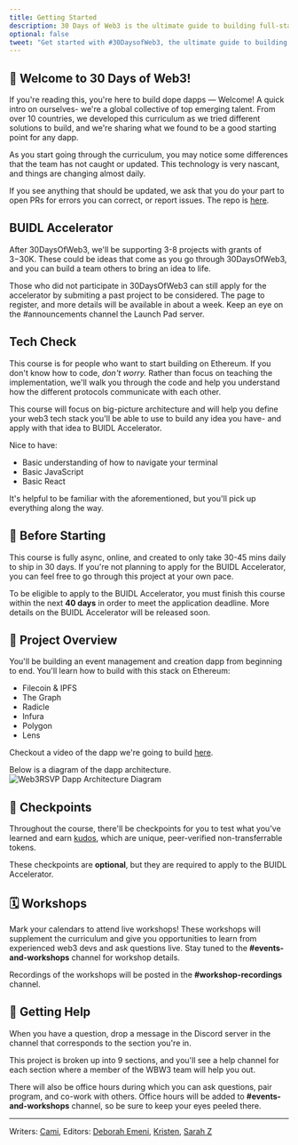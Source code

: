 ```yaml
---
title: Getting Started
description: 30 Days of Web3 is the ultimate guide to building full-stack dapps on Ethereum. Get started with our free online curriculum here.
optional: false
tweet: "Get started with #30DaysofWeb3, the ultimate guide to building full-stack dapps with @womenbuildweb3 🚀"
---
```


## 👋 Welcome to 30 Days of Web3!

If you're reading this, you're here to build dope dapps — Welcome! A quick intro on ourselves- we're a global collective of top emerging talent. From over 10 countries, we developed this
curriculum as we tried different solutions to build, and we're sharing what we found to be a good starting point for any dapp. 

As you start going through the curriculum, you may notice some differences that the team has not caught or updated. This technology is very nascant, and things are changing almost daily. 

If you see anything that should be updated, we ask that you do your part to open PRs for errors you can correct, or report issues. The repo is [here](https://github.com/womenbuildweb3/30daysofweb3.xyz).

## BUIDL Accelerator

After 30DaysOfWeb3, we'll be supporting 3-8 projects with grants of $3-$30K. These could be ideas that come as you go through 30DaysOfWeb3, and you can build a team others to bring an idea to life.

Those who did not participate in 30DaysOfWeb3 can still apply for the accelerator by submiting a past project to be considered. The page to register, and more details will be available in about a week. Keep an eye on the #announcements channel the Launch Pad server.

## Tech Check

This course is for people who want to start building on Ethereum. If you don't know how to code, *don't worry.* Rather than focus on teaching the implementation, we'll walk you through the code and help you understand how the different protocols communicate with each other.

This course will focus on big-picture architecture and will help you define your web3 tech stack you'll be able to use to build any idea you have- and apply with that idea to BUIDL Accelerator.

Nice to have:

- Basic understanding of how to navigate your terminal
- Basic JavaScript
- Basic React

It's helpful to be familiar with the aforementioned, but you'll pick up everything along the way.

## 🚀 Before Starting

This course is fully async, online, and created to only take 30-45 mins daily to ship in 30 days. If you're not planning to apply for the BUIDL Accelerator, you can feel free to go through this project at your own pace.

To be eligible to apply to the BUIDL Accelerator, you must finish this course within the next **40 days** in order to meet the application deadline. More details on the BUIDL Accelerator will be released soon.

## 👀 Project Overview

You'll be building an event management and creation dapp from beginning to end. You'll learn how to build with this stack on Ethereum: 
- Filecoin & IPFS
- The Graph
- Radicle
- Infura
- Polygon
- Lens

Checkout a video of the dapp we're going to build [here](https://www.loom.com/share/c3fb24a579644feaa7510e98be37181a).

Below is a diagram of the dapp architecture.
![Web3RSVP Dapp Architecture Diagram](https://i.imgur.com/2TPbE9J.jpg)

## 🏁 Checkpoints

Throughout the course, there'll be checkpoints for you to test what you've learned and earn [kudos](https://mintkudos.xyz/), which are unique, peer-verified non-transferrable tokens.

These checkpoints are **optional**, but they are required to apply to the BUIDL Accelerator.

## 🗓 Workshops

Mark your calendars to attend live workshops! These workshops will supplement the curriculum and give you opportunities to learn from experienced web3 devs and ask questions live. Stay tuned to the **#events-and-workshops** channel for workshop details.

Recordings of the workshops will be posted in the **#workshop-recordings** channel.

## 🤚 Getting Help

When you have a question, drop a message in the Discord server in the channel that corresponds to the section you're in.

This project is broken up into 9 sections, and you'll see a help channel for each section where a member of the WBW3 team will help you out.

There will also be office hours during which you can ask questions, pair program, and co-work with others. Office hours will be added to **#events-and-workshops** channel, so be sure to keep your eyes peeled there.

---

Writers: [Cami](https://twitter.com/camiinthisthang),
Editors: [Deborah Emeni](https://twitter.com/_emeni_deborah), [Kristen](https://twitter.com/CuddleofDeath), [Sarah Z](https://twitter.com/haegeez)
